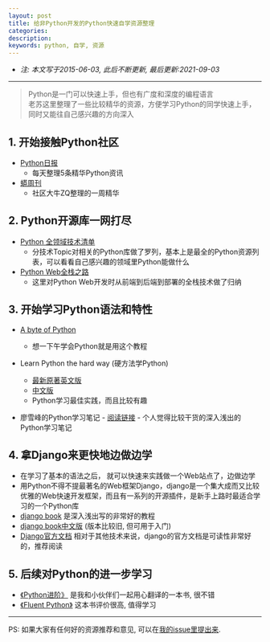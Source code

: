 ```yaml
---
layout: post
title: 给非Python开发的Python快速自学资源整理
categories: 
description: 
keywords: python, 自学, 资源
---
```


- *注: 本文写于2015-06-03, 此后不断更新, 最后更新:2021-09-03*

---


> Python是一门可以快速上手，但也有广度和深度的编程语言  
> 老苏这里整理了一些比较精华的资源，方便学习Python的同学快速上手，同时又能往自己感兴趣的方向深入

## 1. 开始接触Python社区

- [Python日报](http://py.memect.com)
	- 每天整理5条精华Python资讯
- [蟒周刊](http://weekly.pychina.org/)
	- 社区大牛ZQ整理的一周精华

## 2.  Python开源库一网打尽
- [Python 全领域技术清单](https://github.com/vinta/awesome-python)
	- 分技术Topic对相关的Python库做了罗列，基本上是最全的Python资源列表，可以看看自己感兴趣的领域里Python能做什么
- [Python Web全栈之路](http://www.fullstackpython.com/table-of-contents.html)
	- 这里对Python Web开发时从前端到后端到部署的全栈技术做了归纳

## 3. 开始学习Python语法和特性
- [A byte of Python](http://woodpecker.org.cn/abyteofpython_cn/chinese/) 
	- 想一下午学会Python就是用这个教程
- Learn Python the hard way (硬方法学Python)
	- [最新原著英文版](http://learnpythonthehardway.org/book/)
	- [中文版](http://www.2cto.com/shouce/Pythonbbf/)
	- Python学习最佳实践，而且比较有趣

- 廖雪峰的Python学习笔记
		- [阅读链接](http://www.liaoxuefeng.com/wiki/001374738125095c955c1e6d8bb493182103fac9270762a000)
			- 个人觉得比较干货的深入浅出的Python学习笔记

## 4. 拿Django来更快地边做边学
- 在学习了基本的语法之后， 就可以快速来实践做一个Web站点了，边做边学
- 用Python不得不提最著名的Web框架Django，django是一个集大成而又比较优雅的Web快速开发框架，而且有一系列的开源插件，是新手上路时最适合学习的一个Python库
- [django book](http://djangobook.com/) 是深入浅出写的非常好的教程 
- [django book中文版](http://djangobook.py3k.cn/2.0/) (版本比较旧, 但可用于入门)
- [Django官方文档](https://docs.djangoproject.com/)  相对于其他技术来说，django的官方文档是可读性非常好的，推荐阅读

## 5. 后续对Python的进一步学习
- [《Python进阶》](http://py.eastlakeside.cn/) 是我和小伙伴们一起用心翻译的一本书, 很不错
- [《Fluent Python》](https://github.com/fluentpython/example-code) 这本书评价很高, 值得学习

---

PS: 如果大家有任何好的资源推荐和意见, 可以在[我的issue里提出来](https://github.com/suqi/suqi.github.io/issues/new).



